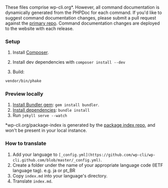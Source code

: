 These files comprise wp-cli.org*. However, all command documentation is dynamically generated from the PHPDoc for each command. If you'd like to suggest command documentation changes, please submit a pull request against the [primary repo](https://github.com/wp-cli/wp-cli). Command documentation changes are deployed to the website with each release.

### Setup

1. Install [Composer](http://getcomposer.org/).

2. Install dev dependencies with `composer install --dev`

3. Build:

```bash
vendor/bin/phake
```

### Preview locally

1. [Install Bundler gem](http://jekyllrb.com/docs/installation/): `gem install bundler`.
2. [Install dependencies](http://jekyllrb.com/docs/installation/): `bundle install`
3. Run `jekyll serve --watch`

*wp-cli.org/package-index is generated by the [package index repo](https://github.com/wp-cli/package-index), and won't be present in your local instance.

### How to translate

1. Add your language to `[_config.yml](https://github.com/wp-cli/wp-cli.github.com/blob/master/_config.yml)`.
2. Create a folder under the name of your appropriate language code (IETF language tag). e.g. ja or pt_BR
3. Copy `index.md` into your language's directory.
4. Translate `index.md`.

